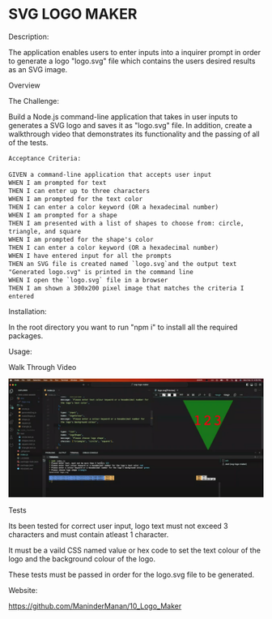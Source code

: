# SVG LOGO MAKER
Description:

The application enables users to enter inputs into a inquirer prompt in order to generate a logo "logo.svg" file which contains the users desired results as an SVG image.

Overview

The Challenge:

Build a Node.js command-line application that takes in user inputs to generates a SVG logo and saves it as "logo.svg" file. In addition, create a walkthrough video that demonstrates its functionality and the passing of all of the tests.

```
Acceptance Criteria:

GIVEN a command-line application that accepts user input
WHEN I am prompted for text
THEN I can enter up to three characters
WHEN I am prompted for the text color
THEN I can enter a color keyword (OR a hexadecimal number)
WHEN I am prompted for a shape
THEN I am presented with a list of shapes to choose from: circle, triangle, and square
WHEN I am prompted for the shape's color
THEN I can enter a color keyword (OR a hexadecimal number)
WHEN I have entered input for all the prompts
THEN an SVG file is created named `logo.svg`and the output text "Generated logo.svg" is printed in the command line
WHEN I open the `logo.svg` file in a browser
THEN I am shown a 300x200 pixel image that matches the criteria I entered
```

Installation:

In the root directory you want to run "npm i" to install all the required packages.

Usage:

<!-- ![](https://github.com/ThomasCalle/Thomas-Object-Oriented-Programming-SVG-Logo-Maker/raw/main/images/generated-logo.svg.png) -->

Walk Through Video

[![CLICK HERE](./assets/CodeScreenshot.png)](https://drive.google.com/file/d/1xySyu4VV6ui60GlHJxu7Dy-e13TVdSqN/view?usp=sharing)

Tests

Its been tested for correct user input, logo text must not exceed 3 characters and must contain atleast 1 character.

It must be a vaild CSS named value or hex code to set the text colour of the logo and the background colour of the logo.

These tests must be passed in order for the logo.svg file to be generated.

Website:

https://github.com/ManinderManan/10_Logo_Maker